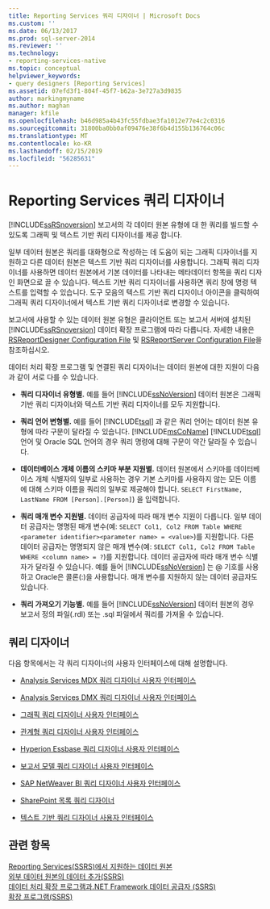 ```yaml
---
title: Reporting Services 쿼리 디자이너 | Microsoft Docs
ms.custom: ''
ms.date: 06/13/2017
ms.prod: sql-server-2014
ms.reviewer: ''
ms.technology:
- reporting-services-native
ms.topic: conceptual
helpviewer_keywords:
- query designers [Reporting Services]
ms.assetid: 07efd3f1-804f-45f7-b62a-3e727a3d9835
author: markingmyname
ms.author: maghan
manager: kfile
ms.openlocfilehash: b46d985a4b43fc55fdbae3fa1012e77e4c2c0316
ms.sourcegitcommit: 31800ba0bb0af09476e38f6b4d155b136764c06c
ms.translationtype: MT
ms.contentlocale: ko-KR
ms.lasthandoff: 02/15/2019
ms.locfileid: "56285631"
---
```

# <a name="reporting-services-query-designers"></a>Reporting Services 쿼리 디자이너
  [!INCLUDE[ssRSnoversion](../includes/ssrsnoversion-md.md)] 보고서의 각 데이터 원본 유형에 대 한 쿼리를 빌드할 수 있도록 그래픽 및 텍스트 기반 쿼리 디자이너를 제공 합니다.  
  
 일부 데이터 원본은 쿼리를 대화형으로 작성하는 데 도움이 되는 그래픽 디자이너를 지원하고 다른 데이터 원본은 텍스트 기반 쿼리 디자이너를 사용합니다. 그래픽 쿼리 디자이너를 사용하면 데이터 원본에서 기본 데이터를 나타내는 메타데이터 항목을 쿼리 디자인 화면으로 끌 수 있습니다. 텍스트 기반 쿼리 디자이너를 사용하면 쿼리 창에 명령 텍스트를 입력할 수 있습니다. 도구 모음의 텍스트 기반 쿼리 디자이너 아이콘을 클릭하여 그래픽 쿼리 디자이너에서 텍스트 기반 쿼리 디자이너로 변경할 수 있습니다.  
  
 보고서에 사용할 수 있는 데이터 원본 유형은 클라이언트 또는 보고서 서버에 설치된 [!INCLUDE[ssRSnoversion](../includes/ssrsnoversion-md.md)] 데이터 확장 프로그램에 따라 다릅니다. 자세한 내용은 [RSReportDesigner Configuration File](report-server/rsreportdesigner-configuration-file.md) 및 [RSReportServer Configuration File](report-server/rsreportserver-config-configuration-file.md)을 참조하십시오.  
  
 데이터 처리 확장 프로그램 및 연결된 쿼리 디자이너는 데이터 원본에 대한 지원이 다음과 같이 서로 다를 수 있습니다.  
  
-   **쿼리 디자이너 유형별.** 예를 들어 [!INCLUDE[ssNoVersion](../includes/ssnoversion-md.md)] 데이터 원본은 그래픽 기반 쿼리 디자이너와 텍스트 기반 쿼리 디자이너를 모두 지원합니다.  
  
-   **쿼리 언어 변형별.** 예를 들어 [!INCLUDE[tsql](../includes/tsql-md.md)] 과 같은 쿼리 언어는 데이터 원본 유형에 따라 구문이 달라질 수 있습니다. [!INCLUDE[msCoName](../includes/msconame-md.md)] [!INCLUDE[tsql](../includes/tsql-md.md)] 언어 및 Oracle SQL 언어의 경우 쿼리 명령에 대해 구문이 약간 달라질 수 있습니다.  
  
-   **데이터베이스 개체 이름의 스키마 부분 지원별.** 데이터 원본에서 스키마를 데이터베이스 개체 식별자의 일부로 사용하는 경우 기본 스키마를 사용하지 않는 모든 이름에 대해 스키마 이름을 쿼리의 일부로 제공해야 합니다. `SELECT FirstName, LastName FROM [Person].[Person]`) 을 입력합니다.  
  
-   **쿼리 매개 변수 지원별.** 데이터 공급자에 따라 매개 변수 지원이 다릅니다. 일부 데이터 공급자는 명명된 매개 변수(예: `SELECT Col1, Col2 FROM Table WHERE <parameter identifier><parameter name> = <value>`)를 지원합니다. 다른 데이터 공급자는 명명되지 않은 매개 변수(예: `SELECT Col1, Col2 FROM Table WHERE <column name> = ?`)를 지원합니다. 데이터 공급자에 따라 매개 변수 식별자가 달라질 수 있습니다. 예를 들어 [!INCLUDE[ssNoVersion](../includes/ssnoversion-md.md)] 는 @ 기호를 사용하고 Oracle은 콜론(:)을 사용합니다. 매개 변수를 지원하지 않는 데이터 공급자도 있습니다.  
  
-   **쿼리 가져오기 기능별.** 예를 들어 [!INCLUDE[ssNoVersion](../includes/ssnoversion-md.md)] 데이터 원본의 경우 보고서 정의 파일(.rdl) 또는 .sql 파일에서 쿼리를 가져올 수 있습니다.  
  
## <a name="query-designers"></a>쿼리 디자이너  
 다음 항목에서는 각 쿼리 디자이너의 사용자 인터페이스에 대해 설명합니다.  
  
-   [Analysis Services MDX 쿼리 디자이너 사용자 인터페이스](report-data/analysis-services-mdx-query-designer-user-interface.md)  
  
-   [Analysis Services DMX 쿼리 디자이너 사용자 인터페이스](report-data/analysis-services-dmx-query-designer-user-interface.md)  
  
-   [그래픽 쿼리 디자이너 사용자 인터페이스](report-data/graphical-query-designer-user-interface.md)  
  
-   [관계형 쿼리 디자이너 사용자 인터페이스](../../2014/reporting-services/relational-query-designer-user-interface.md)  
  
-   [Hyperion Essbase 쿼리 디자이너 사용자 인터페이스](report-data/hyperion-essbase-query-designer-user-interface.md)  
  
-   [보고서 모델 쿼리 디자이너 사용자 인터페이스](report-data/report-model-query-designer-user-interface.md)  
  
-   [SAP NetWeaver BI 쿼리 디자이너 사용자 인터페이스](report-data/sap-netweaver-bi-query-designer-user-interface.md)  
  
-   [SharePoint 목록 쿼리 디자이너](../../2014/reporting-services/sharepoint-list-query-designer.md)  
  
-   [텍스트 기반 쿼리 디자이너 사용자 인터페이스](../../2014/reporting-services/text-based-query-designer-user-interface.md)  
  
## <a name="see-also"></a>관련 항목  
 [Reporting Services&#40;SSRS&#41;에서 지원하는 데이터 원본](create-deploy-and-manage-mobile-and-paginated-reports.md)   
 [외부 데이터 원본의 데이터 추가&#40;SSRS&#41;](report-data/add-data-from-external-data-sources-ssrs.md)   
 [데이터 처리 확장 프로그램과.NET Framework 데이터 공급자 &#40;SSRS&#41;](report-data/data-processing-extensions-and-net-framework-data-providers-ssrs.md)   
 [확장 프로그램&#40;SSRS&#41;](extensions-ssrs.md)  
  
  

